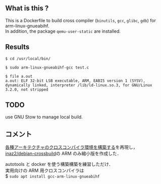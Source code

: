 ## What is this ?

This is a Dockerfile to build cross compiler (`binutils`, `gcc`, `glibc`, `gdb`) for arm-linux-gnueabihf.  
In addition, the package `qemu-user-static` are installed.

## Results

```console
$ cd /usr/local/bin/

$ sudo arm-linux-gnueabihf-gcc test.c

$ file a.out
a.out: ELF 32-bit LSB executable, ARM, EABI5 version 1 (SYSV), dynamically linked, interpreter /lib/ld-linux.so.3, for GNU/Linux 3.2.0, not stripped
```

## TODO
use GNU Stow to manage local build.

## コメント

[各種アーキテクチャのクロスコンパイラ環境を構築する](http://inaz2.hatenablog.com/entry/2015/12/01/204201)を再現し，  
[inaz2/debian-crossbuild](https://hub.docker.com/r/inaz2/debian-crossbuild/)の ARM のみ縮小版を作成した．

autotools と docker を使う構築構築を練習しただけ．  
実用向けの ARM 用クロスコンパイラは  
$ `sudo apt install gcc-arm-linux-gnueabihf`
